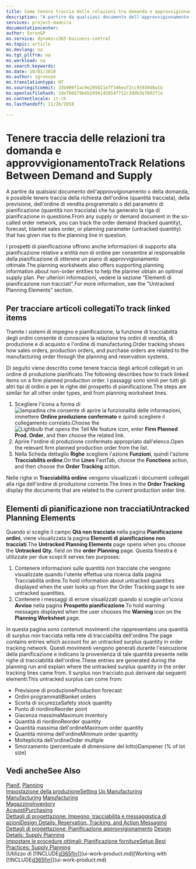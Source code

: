 ```yaml
---
title: Come tenere traccia delle relazioni tra domanda e approvvigionamento | Microsoft Docs
description: "A partire da qualsiasi documento dell'approvvigionamento o della domanda, è possibile tenere traccia della richiesta dell'ordine (quantità tracciata), della previsione, dell'ordine di vendita programmato o del parametro di pianificazione (quantità non tracciata) che ha generato la riga di pianificazione in questione."
services: project-madeira
documentationcenter: 
author: SorenGP
ms.service: dynamics365-business-central
ms.topic: article
ms.devlang: na
ms.tgt_pltfrm: na
ms.workload: na
ms.search.keywords: 
ms.date: 10/01/2018
ms.author: sgroespe
ms.translationtype: HT
ms.sourcegitcommit: 33b900f1ac9e295921e7f3d6ea72cc93939d8a1b
ms.openlocfilehash: 1de7b6679b6b2494145654f712c3ddb3e760271e
ms.contentlocale: it-ch
ms.lasthandoff: 11/26/2018

---
```

# <a name="track-relations-between-demand-and-supply"></a><span data-ttu-id="185ee-103">Tenere traccia delle relazioni tra domanda e approvvigionamento</span><span class="sxs-lookup"><span data-stu-id="185ee-103">Track Relations Between Demand and Supply</span></span>
<span data-ttu-id="185ee-104">A partire da qualsiasi documento dell'approvvigionamento o della domanda, è possibile tenere traccia della richiesta dell'ordine (quantità tracciata), della previsione, dell'ordine di vendita programmato o del parametro di pianificazione (quantità non tracciata) che ha generato la riga di pianificazione in questione.</span><span class="sxs-lookup"><span data-stu-id="185ee-104">From any supply or demand document in the so-called order network, you can track the order demand (tracked quantity), forecast, blanket sales order, or planning parameter (untracked quantity) that has given rise to the planning line in question.</span></span>

<span data-ttu-id="185ee-105">I prospetti di pianificazione offrono anche informazioni di supporto alla pianificazione relative a entità non di ordine per consentire al responsabile della pianificazione di ottenere un piano di approvvigionamento ottimale.</span><span class="sxs-lookup"><span data-stu-id="185ee-105">The planning worksheets also offers supporting planning information about non-order entities to help the planner obtain an optimal supply plan.</span></span> <span data-ttu-id="185ee-106">Per ulteriori informazioni, vedere la sezione "Elementi di pianificazione non tracciati".</span><span class="sxs-lookup"><span data-stu-id="185ee-106">For more information, see the "Untracked Planning Elements" section.</span></span>

## <a name="to-track-linked-items"></a><span data-ttu-id="185ee-107">Per tracciare articoli collegati</span><span class="sxs-lookup"><span data-stu-id="185ee-107">To track linked items</span></span>
<span data-ttu-id="185ee-108">Tramite i sistemi di impegno e pianificazione, la funzione di tracciabilità degli ordini consente di conoscere la relazione tra ordini di vendita, di produzione e di acquisto e l'ordine di manufacturing.</span><span class="sxs-lookup"><span data-stu-id="185ee-108">Order tracking shows how sales orders, production orders, and purchase orders are related to the manufacturing order through the planning and reservation systems.</span></span>

<span data-ttu-id="185ee-109">Di seguito viene descritto come tenere traccia degli articoli collegati in un ordine di produzione pianificato.</span><span class="sxs-lookup"><span data-stu-id="185ee-109">The following describes how to track linked items on a firm planned production order.</span></span> <span data-ttu-id="185ee-110">I passaggi sono simili per tutti gli altri tipi di ordini e per le righe del prospetto di pianificazione.</span><span class="sxs-lookup"><span data-stu-id="185ee-110">The steps are similar for all other order types, and from planning worksheet lines.</span></span>

1. <span data-ttu-id="185ee-111">Scegliere l'icona a forma di ![lampadina che consente di aprire la funzionalità delle informazioni](media/ui-search/search_small.png "Informazioni sull'operazione che si desidera eseguire"), immettere **Ordine produzione confermato** e quindi scegliere il collegamento correlato.</span><span class="sxs-lookup"><span data-stu-id="185ee-111">Choose the ![Lightbulb that opens the Tell Me feature](media/ui-search/search_small.png "Tell me what you want to do") icon, enter **Firm Planned Prod. Order**, and then choose the related link.</span></span>
2. <span data-ttu-id="185ee-112">Aprire l'ordine di produzione confermato appropriato dall'elenco.</span><span class="sxs-lookup"><span data-stu-id="185ee-112">Open the relevant firm planned production order from the list.</span></span>
3. <span data-ttu-id="185ee-113">Nella Scheda dettaglio **Righe** scegliere l'azione **Funzioni**, quindi l'azione **Tracciabilità ordine**.</span><span class="sxs-lookup"><span data-stu-id="185ee-113">On the **Lines** FastTab, choose the **Functions** action, and then choose the **Order Tracking** action.</span></span>

<span data-ttu-id="185ee-114">Nelle righe in **Tracciabilità ordine** vengono visualizzati i documenti collegati alla riga dell'ordine di produzione corrente.</span><span class="sxs-lookup"><span data-stu-id="185ee-114">The lines in the **Order Tracking** display the documents that are related to the current production order line.</span></span>

## <a name="untracked-planning-elements"></a><span data-ttu-id="185ee-115">Elementi di pianificazione non tracciati</span><span class="sxs-lookup"><span data-stu-id="185ee-115">Untracked Planning Elements</span></span>
<span data-ttu-id="185ee-116">Quando si sceglie il campo **Qtà non tracciata** nella pagina **Pianificazione ordini**, viene visualizzata la pagina **Elementi di pianificazione non tracciati**.</span><span class="sxs-lookup"><span data-stu-id="185ee-116">The **Untracked Planning Elements** page opens when you choose the **Untracked Qty.** field on the **order Planning** page.</span></span> <span data-ttu-id="185ee-117">Questa finestra è utilizzate per due scopi:</span><span class="sxs-lookup"><span data-stu-id="185ee-117">It serves two purposes:</span></span>

1. <span data-ttu-id="185ee-118">Contenere informazioni sulle quantità non tracciate che vengono visualizzate quando l'utente effettua una ricerca dalla pagina Tracciabilità ordine.</span><span class="sxs-lookup"><span data-stu-id="185ee-118">To hold information about untracked quantities displayed when the user looks up from the Order Tracking page to see untracked quantities.</span></span>
2. <span data-ttu-id="185ee-119">Contenere i messaggi di errore visualizzati quando si sceglie un'icona **Avviso** nella pagina **Prospetto pianificazione**.</span><span class="sxs-lookup"><span data-stu-id="185ee-119">To hold warning messages displayed when the user chooses the **Warning** icon on the **Planning Worksheet** page.</span></span>

<span data-ttu-id="185ee-120">In questa pagina sono contenuti movimenti che rappresentano una quantità di surplus non tracciata nella rete di tracciabilità dell'ordine.</span><span class="sxs-lookup"><span data-stu-id="185ee-120">The page contains entries which account for an untracked surplus quantity in order tracking network.</span></span> <span data-ttu-id="185ee-121">Questi movimenti vengono generati durante l'esecuzione della pianificazione e indicano la provenienza di tale quantità presente nelle righe di tracciabilità dell'ordine.</span><span class="sxs-lookup"><span data-stu-id="185ee-121">These entries are generated during the planning run and explain where the untracked surplus quantity in the order tracking lines came from.</span></span> <span data-ttu-id="185ee-122">Il surplus non tracciato può derivare dai seguenti elementi:</span><span class="sxs-lookup"><span data-stu-id="185ee-122">This untracked surplus can come from:</span></span>

- <span data-ttu-id="185ee-123">Previsione di produzione</span><span class="sxs-lookup"><span data-stu-id="185ee-123">Production forecast</span></span>
- <span data-ttu-id="185ee-124">Ordini programmati</span><span class="sxs-lookup"><span data-stu-id="185ee-124">Blanket orders</span></span>
- <span data-ttu-id="185ee-125">Scorta di sicurezza</span><span class="sxs-lookup"><span data-stu-id="185ee-125">Safety stock quantity</span></span>
- <span data-ttu-id="185ee-126">Punto di riordino</span><span class="sxs-lookup"><span data-stu-id="185ee-126">Reorder point</span></span>
- <span data-ttu-id="185ee-127">Giacenza massima</span><span class="sxs-lookup"><span data-stu-id="185ee-127">Maximum inventory</span></span>
- <span data-ttu-id="185ee-128">Quantità di riordino</span><span class="sxs-lookup"><span data-stu-id="185ee-128">Reorder quantity</span></span>
- <span data-ttu-id="185ee-129">Quantità massima dell'ordine</span><span class="sxs-lookup"><span data-stu-id="185ee-129">Maximum order quantity</span></span>
- <span data-ttu-id="185ee-130">Quantità minima dell'ordine</span><span class="sxs-lookup"><span data-stu-id="185ee-130">Minimum order quantity</span></span>
- <span data-ttu-id="185ee-131">Molteplicità dell'ordine</span><span class="sxs-lookup"><span data-stu-id="185ee-131">Order multiple</span></span>
- <span data-ttu-id="185ee-132">Smorzamento (percentuale di dimensione del lotto)</span><span class="sxs-lookup"><span data-stu-id="185ee-132">Dampener (% of lot size)</span></span>

## <a name="see-also"></a><span data-ttu-id="185ee-133">Vedi anche</span><span class="sxs-lookup"><span data-stu-id="185ee-133">See Also</span></span>  
<span data-ttu-id="185ee-134">[Pianif.](production-planning.md) </span><span class="sxs-lookup"><span data-stu-id="185ee-134">[Planning](production-planning.md) </span></span>  
[<span data-ttu-id="185ee-135">Impostazione della produzione</span><span class="sxs-lookup"><span data-stu-id="185ee-135">Setting Up Manufacturing</span></span>](production-configure-production-processes.md)  
<span data-ttu-id="185ee-136">[Manufacturing](production-manage-manufacturing.md)  </span><span class="sxs-lookup"><span data-stu-id="185ee-136">[Manufacturing](production-manage-manufacturing.md)  </span></span>  
[<span data-ttu-id="185ee-137">Magazzino</span><span class="sxs-lookup"><span data-stu-id="185ee-137">Inventory</span></span>](inventory-manage-inventory.md)  
[<span data-ttu-id="185ee-138">Acquisti</span><span class="sxs-lookup"><span data-stu-id="185ee-138">Purchasing</span></span>](purchasing-manage-purchasing.md)  
[<span data-ttu-id="185ee-139">Dettagli di progettazione: Impegno, tracciabilità e messaggistica di azioni</span><span class="sxs-lookup"><span data-stu-id="185ee-139">Design Details: Reservation, Tracking, and Action Messaging</span></span>](design-details-reservation-order-tracking-and-action-messaging.md)  
<span data-ttu-id="185ee-140">[Dettagli di progettazione: Pianificazione approvvigionamento](design-details-supply-planning.md) </span><span class="sxs-lookup"><span data-stu-id="185ee-140">[Design Details: Supply Planning](design-details-supply-planning.md) </span></span>  
[<span data-ttu-id="185ee-141">Impostare le procedure ottimali: Pianificazione forniture</span><span class="sxs-lookup"><span data-stu-id="185ee-141">Setup Best Practices: Supply Planning</span></span>](setup-best-practices-supply-planning.md)  
<span data-ttu-id="185ee-142">[Utilizzo di [!INCLUDE[d365fin](includes/d365fin_md.md)]](ui-work-product.md)</span><span class="sxs-lookup"><span data-stu-id="185ee-142">[Working with [!INCLUDE[d365fin](includes/d365fin_md.md)]](ui-work-product.md)</span></span>

